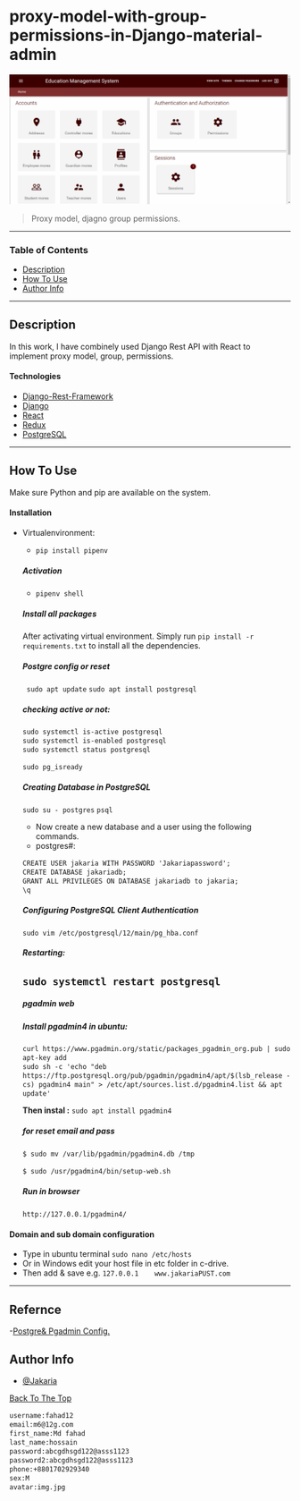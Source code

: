 # proxy-model-with-group-permissions-in-Django-material-admin


![Custom admin lookup](https://github.com/JakariaPUST/proxy-model-with-group-permissions-in-Django-material-admin/blob/main/static/images/custom%20admin.png)

> Proxy model, djagno group permissions.

---

### Table of Contents

- [Description](#description)
- [How To Use](#how-to-use)
- [Author Info](#author-info)

---

## Description

In this work, I have combinely used Django Rest API with React to implement proxy model, group, permissions.

#### Technologies

- [Django-Rest-Framework](https://www.django-rest-framework.org/)
- [Django](https://www.djangoproject.com/)
- [React](https://reactjs.org/)
- [Redux](https://redux.js.org/)
- [PostgreSQL](https://www.postgresql.com/)

---

## How To Use
Make sure Python and pip are available on the system.

#### Installation
- Virtualenvironment: 
    - ```pip install pipenv```

    ##### Activation
    - ```pipenv shell```
    
    ##### Install all packages

    After activating virtual environment. 
    Simply run ``` pip install -r requirements.txt ``` to install all the dependencies.
    
    ##### Postgre config or reset
    ``` sudo apt update```
    ``` sudo apt install postgresql ```
    ##### checking active or not:
    ```
    sudo systemctl is-active postgresql
    sudo systemctl is-enabled postgresql
    sudo systemctl status postgresql 
    ```
    ```sudo pg_isready```
    ##### Creating Database in PostgreSQL
    ```sudo su - postgres```
    ```psql```
    - Now create a new database and a user using the following commands.
    - postgres#: 
    ```
    CREATE USER jakaria WITH PASSWORD 'Jakariapassword';
    CREATE DATABASE jakariadb;
    GRANT ALL PRIVILEGES ON DATABASE jakariadb to jakaria;
    \q
    ```
    ##### Configuring PostgreSQL Client Authentication
    ```sudo vim /etc/postgresql/12/main/pg_hba.conf```
    ##### Restarting: 
    ```sudo systemctl restart postgresql```
    ------------------------------------------------
    ##### pgadmin web
    ##### Install pgadmin4 in ubuntu:
    ```
    curl https://www.pgadmin.org/static/packages_pgadmin_org.pub | sudo apt-key add
    sudo sh -c 'echo "deb https://ftp.postgresql.org/pub/pgadmin/pgadmin4/apt/$(lsb_release -cs) pgadmin4 main" > /etc/apt/sources.list.d/pgadmin4.list && apt update'
    ```
    **Then instal :**
    ```sudo apt install pgadmin4```
    
 
    ##### for reset email and pass
    ``` $ sudo mv /var/lib/pgadmin/pgadmin4.db /tmp ```
    
    ``` $ sudo /usr/pgadmin4/bin/setup-web.sh ```
    
    ##### Run in browser
    ```http://127.0.0.1/pgadmin4/```

#### Domain and sub domain configuration
- Type in ubuntu terminal ``` sudo nano /etc/hosts ```
- Or in Windows edit your host file in etc folder in c-drive.
- Then add & save e.g. ``` 127.0.0.1    www.jakariaPUST.com ```

---
## Refernce
 -[Postgre& Pgadmin Config.](https://www.tecmint.com/install-postgresql-and-pgadmin-in-ubuntu/)

## Author Info

- [@Jakaria](https://facebook.com/jakaria.pust)

[Back To The Top](#proxy-model-with-group-permissions-in-Django-material-admin)







```
username:fahad12
email:m6@12g.com
first_name:Md fahad 
last_name:hossain
password:abcgdhsgd122@asss1123
password2:abcgdhsgd122@asss1123
phone:+8801702929340
sex:M
avatar:img.jpg
```
